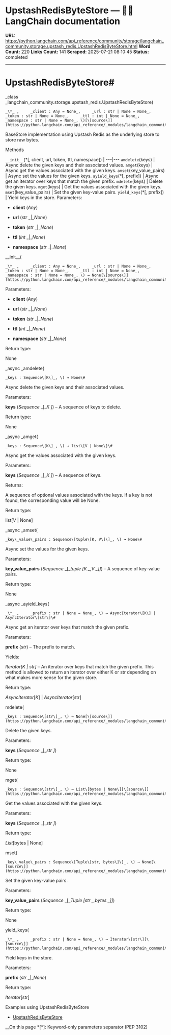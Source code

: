 # UpstashRedisByteStore — 🦜🔗 LangChain  documentation

**URL:** https://python.langchain.com/api_reference/community/storage/langchain_community.storage.upstash_redis.UpstashRedisByteStore.html
**Word Count:** 220
**Links Count:** 141
**Scraped:** 2025-07-21 08:10:45
**Status:** completed

---

# UpstashRedisByteStore\#

_class _langchain\_community.storage.upstash\_redis.UpstashRedisByteStore\(

    _\*_ ,     _client : Any = None_,     _url : str | None = None_,     _token : str | None = None_,     _ttl : int | None = None_,     _namespace : str | None = None_, \)[\[source\]](https://python.langchain.com/api_reference/_modules/langchain_community/storage/upstash_redis.html#UpstashRedisByteStore)\#     

BaseStore implementation using Upstash Redis as the underlying store to store raw bytes.

Methods

`__init__`\(\*\[, client, url, token, ttl, namespace\]\) |    ---|---   `amdelete`\(keys\) | Async delete the given keys and their associated values.   `amget`\(keys\) | Async get the values associated with the given keys.   `amset`\(key\_value\_pairs\) | Async set the values for the given keys.   `ayield_keys`\(\*\[, prefix\]\) | Async get an iterator over keys that match the given prefix.   `mdelete`\(keys\) | Delete the given keys.   `mget`\(keys\) | Get the values associated with the given keys.   `mset`\(key\_value\_pairs\) | Set the given key-value pairs.   `yield_keys`\(\*\[, prefix\]\) | Yield keys in the store.      Parameters:     

  * **client** \(_Any_\)

  * **url** \(_str_ _|__None_\)

  * **token** \(_str_ _|__None_\)

  * **ttl** \(_int_ _|__None_\)

  * **namespace** \(_str_ _|__None_\)

\_\_init\_\_\(

    _\*_ ,     _client : Any = None_,     _url : str | None = None_,     _token : str | None = None_,     _ttl : int | None = None_,     _namespace : str | None = None_, \) → None[\[source\]](https://python.langchain.com/api_reference/_modules/langchain_community/storage/upstash_redis.html#UpstashRedisByteStore.__init__)\#     

Parameters:     

  * **client** \(_Any_\)

  * **url** \(_str_ _|__None_\)

  * **token** \(_str_ _|__None_\)

  * **ttl** \(_int_ _|__None_\)

  * **namespace** \(_str_ _|__None_\)

Return type:     

None

_async _amdelete\(

    _keys : Sequence\[K\]_, \) → None\#     

Async delete the given keys and their associated values.

Parameters:     

**keys** \(_Sequence_ _\[__K_ _\]_\) – A sequence of keys to delete.

Return type:     

None

_async _amget\(

    _keys : Sequence\[K\]_, \) → list\[V | None\]\#     

Async get the values associated with the given keys.

Parameters:     

**keys** \(_Sequence_ _\[__K_ _\]_\) – A sequence of keys.

Returns:     

A sequence of optional values associated with the keys. If a key is not found, the corresponding value will be None.

Return type:     

list\[_V_ | None\]

_async _amset\(

    _key\_value\_pairs : Sequence\[tuple\[K, V\]\]_, \) → None\#     

Async set the values for the given keys.

Parameters:     

**key\_value\_pairs** \(_Sequence_ _\[__tuple_ _\[__K_ _,__V_ _\]__\]_\) – A sequence of key-value pairs.

Return type:     

None

_async _ayield\_keys\(

    _\*_ ,     _prefix : str | None = None_, \) → AsyncIterator\[K\] | AsyncIterator\[str\]\#     

Async get an iterator over keys that match the given prefix.

Parameters:     

**prefix** \(_str_\) – The prefix to match.

Yields:     

_Iterator\[K | str\]_ – An iterator over keys that match the given prefix. This method is allowed to return an iterator over either K or str depending on what makes more sense for the given store.

Return type:     

_AsyncIterator_\[_K_\] | _AsyncIterator_\[str\]

mdelete\(

    _keys : Sequence\[str\]_, \) → None[\[source\]](https://python.langchain.com/api_reference/_modules/langchain_community/storage/upstash_redis.html#UpstashRedisByteStore.mdelete)\#     

Delete the given keys.

Parameters:     

**keys** \(_Sequence_ _\[__str_ _\]_\)

Return type:     

None

mget\(

    _keys : Sequence\[str\]_, \) → List\[bytes | None\][\[source\]](https://python.langchain.com/api_reference/_modules/langchain_community/storage/upstash_redis.html#UpstashRedisByteStore.mget)\#     

Get the values associated with the given keys.

Parameters:     

**keys** \(_Sequence_ _\[__str_ _\]_\)

Return type:     

_List_\[bytes | None\]

mset\(

    _key\_value\_pairs : Sequence\[Tuple\[str, bytes\]\]_, \) → None[\[source\]](https://python.langchain.com/api_reference/_modules/langchain_community/storage/upstash_redis.html#UpstashRedisByteStore.mset)\#     

Set the given key-value pairs.

Parameters:     

**key\_value\_pairs** \(_Sequence_ _\[__Tuple_ _\[__str_ _,__bytes_ _\]__\]_\)

Return type:     

None

yield\_keys\(

    _\*_ ,     _prefix : str | None = None_, \) → Iterator\[str\][\[source\]](https://python.langchain.com/api_reference/_modules/langchain_community/storage/upstash_redis.html#UpstashRedisByteStore.yield_keys)\#     

Yield keys in the store.

Parameters:     

**prefix** \(_str_ _|__None_\)

Return type:     

_Iterator_\[str\]

Examples using UpstashRedisByteStore

  * [UpstashRedisByteStore](https://python.langchain.com/docs/integrations/stores/upstash_redis/)

__On this page   *[\*]: Keyword-only parameters separator (PEP 3102)